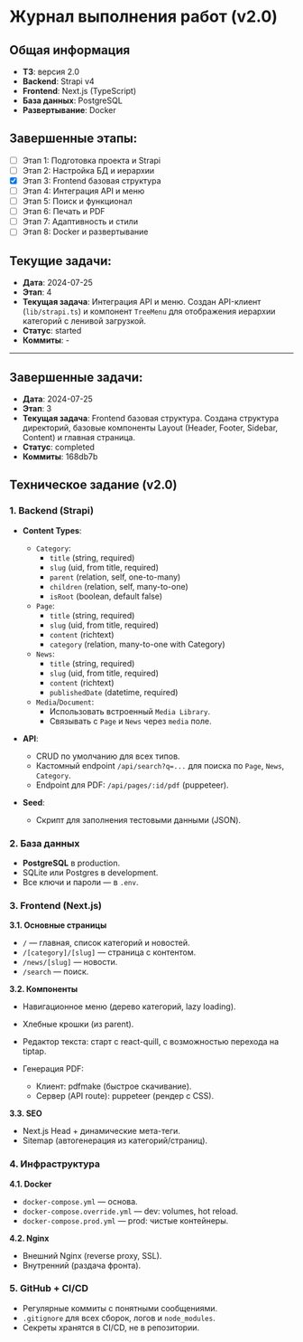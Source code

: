 # Журнал выполнения работ (v2.0)

## Общая информация

- **ТЗ**: версия 2.0
- **Backend**: Strapi v4
- **Frontend**: Next.js (TypeScript)
- **База данных**: PostgreSQL
- **Развертывание**: Docker

## Завершенные этапы:

* [ ] Этап 1: Подготовка проекта и Strapi
* [ ] Этап 2: Настройка БД и иерархии
* [x] Этап 3: Frontend базовая структура
* [ ] Этап 4: Интеграция API и меню
* [ ] Этап 5: Поиск и функционал
* [ ] Этап 6: Печать и PDF
* [ ] Этап 7: Адаптивность и стили
* [ ] Этап 8: Docker и развертывание

## Текущие задачи:

- **Дата**: 2024-07-25
- **Этап**: 4
- **Текущая задача**: Интеграция API и меню. Создан API-клиент (`lib/strapi.ts`) и компонент `TreeMenu` для отображения иерархии категорий с ленивой загрузкой.
- **Статус**: started
- **Коммиты**: -

---
## Завершенные задачи:
- **Дата**: 2024-07-25
- **Этап**: 3
- **Текущая задача**: Frontend базовая структура. Создана структура директорий, базовые компоненты Layout (Header, Footer, Sidebar, Content) и главная страница.
- **Статус**: completed
- **Коммиты**: 168db7b

## Техническое задание (v2.0)

### 1. Backend (Strapi)

- **Content Types**:
  - `Category`:
    - `title` (string, required)
    - `slug` (uid, from title, required)
    - `parent` (relation, self, one-to-many)
    - `children` (relation, self, many-to-one)
    - `isRoot` (boolean, default false)
  - `Page`:
    - `title` (string, required)
    - `slug` (uid, from title, required)
    - `content` (richtext)
    - `category` (relation, many-to-one with Category)
  - `News`:
    - `title` (string, required)
    - `slug` (uid, from title, required)
    - `content` (richtext)
    - `publishedDate` (datetime, required)
  - `Media`/`Document`:
    - Использовать встроенный `Media Library`.
    - Связывать с `Page` и `News` через `media` поле.

- **API**:
  - CRUD по умолчанию для всех типов.
  - Кастомный endpoint `/api/search?q=...` для поиска по `Page`, `News`, `Category`.
  - Endpoint для PDF: `/api/pages/:id/pdf` (puppeteer).

- **Seed**:
  - Скрипт для заполнения тестовыми данными (JSON).

### 2. База данных

- **PostgreSQL** в production.
- SQLite или Postgres в development.
- Все ключи и пароли — в `.env`.

### 3. Frontend (Next.js)

**3.1. Основные страницы**

* `/` — главная, список категорий и новостей.
* `/[category]/[slug]` — страница с контентом.
* `/news/[slug]` — новости.
* `/search` — поиск.

**3.2. Компоненты**

* Навигационное меню (дерево категорий, lazy loading).
* Хлебные крошки (из parent).
* Редактор текста: старт с react-quill, с возможностью перехода на tiptap.
* Генерация PDF:

  * Клиент: pdfmake (быстрое скачивание).
  * Сервер (API route): puppeteer (рендер с CSS).

**3.3. SEO**

* Next.js Head + динамические мета-теги.
* Sitemap (автогенерация из категорий/страниц).

### 4. Инфраструктура

**4.1. Docker**

* `docker-compose.yml` — основа.
* `docker-compose.override.yml` — dev: volumes, hot reload.
* `docker-compose.prod.yml` — prod: чистые контейнеры.

**4.2. Nginx**

* Внешний Nginx (reverse proxy, SSL).
* Внутренний (раздача фронта).

### 5. GitHub + CI/CD

- Регулярные коммиты с понятными сообщениями.
- `.gitignore` для всех сборок, логов и `node_modules`.
- Секреты хранятся в CI/CD, не в репозитории.

